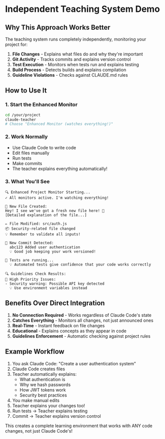 # Independent Teaching System Demo

## Why This Approach Works Better

The teaching system runs completely independently, monitoring your project for:

1. **File Changes** - Explains what files do and why they're important
2. **Git Activity** - Tracks commits and explains version control
3. **Test Execution** - Monitors when tests run and explains testing
4. **Build Process** - Detects builds and explains compilation
5. **Guideline Violations** - Checks against CLAUDE.md rules

## How to Use It

### 1. Start the Enhanced Monitor

```bash
cd /your/project
claude-teacher
# Choose "Enhanced Monitor (watches everything!)"
```

### 2. Work Normally

- Use Claude Code to write code
- Edit files manually
- Run tests
- Make commits
- The teacher explains everything automatically!

### 3. What You'll See

```
🔍 Enhanced Project Monitor Starting...
✓ All monitors active. I'm watching everything!

📄 New File Created:
Hey! I see we've got a fresh new file here! 🎉
[Detailed explanation of the file...]

✏️ File Modified: src/auth.js
📦 Security-related file changed
💡 Remember to validate all inputs!

🎉 New Commit Detected:
  abc123 Added user authentication
  💡 Good job keeping your work versioned!

🧪 Tests are running...
  💡 Automated tests give confidence that your code works correctly

🔍 Guidelines Check Results:
🔴 High Priority Issues:
- Security warning: Possible API key detected
  💡 Use environment variables instead
```

## Benefits Over Direct Integration

1. **No Connection Required** - Works regardless of Claude Code's state
2. **Catches Everything** - Monitors all changes, not just announced ones  
3. **Real-Time** - Instant feedback on file changes
4. **Educational** - Explains concepts as they appear in code
5. **Guidelines Enforcement** - Automatic checking against project rules

## Example Workflow

1. You ask Claude Code: "Create a user authentication system"
2. Claude Code creates files
3. Teacher automatically explains:
   - What authentication is
   - Why we hash passwords
   - How JWT tokens work
   - Security best practices
4. You make manual edits
5. Teacher explains your changes too!
6. Run tests → Teacher explains testing
7. Commit → Teacher explains version control

This creates a complete learning environment that works with ANY code changes, not just Claude Code's!
